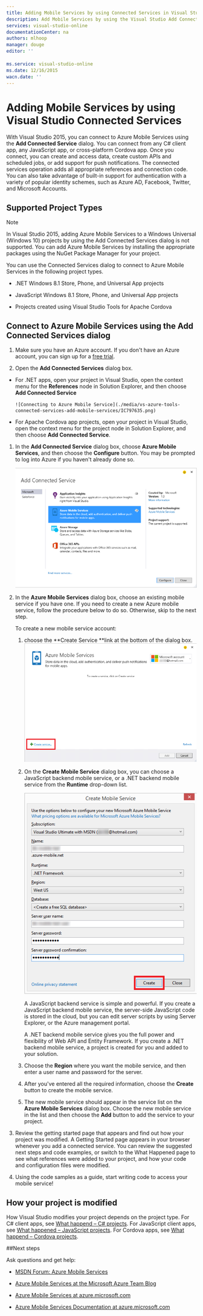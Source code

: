 ```yaml
---
title: Adding Mobile Services by using Connected Services in Visual Studio | Azure
description: Add Mobile Services by using the Visual Studio Add Connected Services dialog box
services: visual-studio-online
documentationCenter: na
authors: mlhoop
manager: douge
editor: ''

ms.service: visual-studio-online
ms.date: 12/16/2015
wacn.date: ''
---
```


# Adding Mobile Services by using Visual Studio Connected Services

With Visual Studio 2015, you can connect to Azure Mobile Services using the **Add Connected Service** dialog. You can connect from any C# client app, any JavaScript app, or cross-platform Cordova app. Once you connect, you can create and access data, create custom APIs and scheduled jobs, or add support for push notifications.  The connected services operation adds all appropriate references and connection code. You can also take advantage of built-in support for authentication with a variety of popular identity schemes, such as Azure AD, Facebook, Twitter, and Microsoft Accounts.

## Supported Project Types

>[!NOTE]
> In Visual Studio 2015, adding Azure Mobile Services to a Windows Universal (Windows 10) projects by using the Add Connected Services dialog is not supported. You can add Azure Mobile Services by installing the appropriate packages using the NuGet Package Manager for your project.

You can use the Connected Services dialog to connect to Azure Mobile Services in the following project types.

- .NET Windows 8.1 Store, Phone, and Universal App projects

- JavaScript Windows 8.1 Store, Phone, and Universal App projects

- Projects created using Visual Studio Tools for Apache Cordova

## Connect to Azure Mobile Services using the Add Connected Services dialog

1. Make sure you have an Azure account. If you don't have an Azure account, you can sign up for a [free trial](http://go.microsoft.com/fwlink/?LinkId=518146).

1. Open the **Add Connected Services** dialog box.
 - For .NET apps, open your project in Visual Studio, open the context menu for the **References** node in Solution Explorer, and then choose **Add Connected Service**

       ![Connecting to Azure Mobile Service](./media/vs-azure-tools-connected-services-add-mobile-services/IC797635.png)

 - For Apache Cordova app projects, open your project in Visual Studio, open the context menu for the project node in Solution Explorer, and then choose **Add Connected Service**.

1. In the **Add Connected Service** dialog box, choose **Azure Mobile Services**, and then choose the **Configure** button. You may be prompted to log into Azure if you haven't already done so.

    ![Adding an Azure Mobile Service](./media/vs-azure-tools-connected-services-add-mobile-services/IC797636.png)

1. In the **Azure Mobile Services** dialog box, choose an existing mobile service if you have one. If you need to create a new Azure mobile service, follow the procedure below to do so. Otherwise, skip to the next step.

    To create a new mobile service account:
    1. choose the **Create Service **link at the bottom of the dialog box.
        ![Add new mobile connected service](./media/vs-azure-tools-connected-services-add-mobile-services/IC797637.png)

    2. On the **Create Mobile Service** dialog box, you can choose a JavaScript backend mobile service, or a .NET backend mobile service from the **Runtime** drop-down list. 

        ![Creating a mobile service](./media/vs-azure-tools-connected-services-add-mobile-services/IC797638.png)

        A JavaScript backend service is simple and powerful. If you create a JavaScript backend mobile service, the server-side JavaScript code is stored in the cloud, but you can edit server scripts by using Server Explorer, or the Azure management portal. 

        A .NET backend mobile service gives you the full power and flexibility of Web API and Entity Framework. If you create a .NET backend mobile service, a project is created for you and added to your solution. 

    1. Choose the **Region** where you want the mobile service, and then enter a user name and password for the server.

    1. After you've entered all the required information, choose the **Create** button to create the mobile service.
    2. The new mobile service should appear in the service list on the **Azure Mobile Services** dialog box. Choose the new mobile service in the list and then choose the **Add** button to add the service to your project.

1. Review the getting started page that appears and find out how your project was modified. A Getting Started page appears in your browser whenever you add a connected service. You can review the suggested next steps and code examples, or switch to the What Happened page to see what references were added to your project, and how your code and configuration files were modified.

1. Using the code samples as a guide, start writing code to access your mobile service!

## How your project is modified

How Visual Studio modifies your project depends on the project type. For C# client apps, see [What happend – C# projects](http://go.microsoft.com/fwlink/p/?LinkId=513119). For JavaScript client apps, see [What happened – JavaScript projects](http://go.microsoft.com/fwlink/p/?LinkId=513120). For Cordova apps, see [What happend – Cordova projects](http://go.microsoft.com/fwlink/p/?LinkId=513116).

##Next steps

Ask questions and get help: 

 - [MSDN Forum: Azure Mobile Services](https://social.msdn.microsoft.com/forums/azure/home?forum=azuremobile)

 - [Azure Mobile Services at the Microsoft Azure Team Blog](https://azure.microsoft.com/blog/topics/mobile/)

 - [Azure Mobile Services at azure.microsoft.com](/services/mobile-services/)

 - [Azure Mobile Services Documentation at azure.microsoft.com](/services/mobile-services/)
